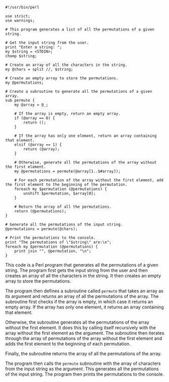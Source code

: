 ```
#!/usr/bin/perl

use strict;
use warnings;

# This program generates a list of all the permutations of a given string.

# Get the input string from the user.
print "Enter a string: ";
my $string = <STDIN>;
chomp $string;

# Create an array of all the characters in the string.
my @chars = split //, $string;

# Create an empty array to store the permutations.
my @permutations;

# Create a subroutine to generate all the permutations of a given array.
sub permute {
    my @array = @_;

    # If the array is empty, return an empty array.
    if (@array == 0) {
        return ();
    }

    # If the array has only one element, return an array containing that element.
    elsif (@array == 1) {
        return (@array);
    }

    # Otherwise, generate all the permutations of the array without the first element.
    my @permutations = permute(@array[1..$#array]);

    # For each permutation of the array without the first element, add the first element to the beginning of the permutation.
    foreach my $permutation (@permutations) {
        unshift $permutation, $array[0];
    }

    # Return the array of all the permutations.
    return (@permutations);
}

# Generate all the permutations of the input string.
@permutations = permute(@chars);

# Print the permutations to the console.
print "The permutations of \"$string\" are:\n";
foreach my $permutation (@permutations) {
    print join "", @permutation, "\n";
}
```

This code is a Perl program that generates all the permutations of a given string. The program first gets the input string from the user and then creates an array of all the characters in the string. It then creates an empty array to store the permutations.

The program then defines a subroutine called `permute` that takes an array as its argument and returns an array of all the permutations of the array. The subroutine first checks if the array is empty, in which case it returns an empty array. If the array has only one element, it returns an array containing that element.

Otherwise, the subroutine generates all the permutations of the array without the first element. It does this by calling itself recursively with the array without the first element as the argument. The subroutine then iterates through the array of permutations of the array without the first element and adds the first element to the beginning of each permutation.

Finally, the subroutine returns the array of all the permutations of the array.

The program then calls the `permute` subroutine with the array of characters from the input string as the argument. This generates all the permutations of the input string. The program then prints the permutations to the console.